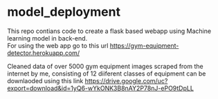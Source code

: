 # model_deployment

This repo contians code to create a flask based webapp using Machine learning model in back-end.  
For using the web app go to this url https://gym-equipment-detector.herokuapp.com/

Cleaned data of over 5000 gym equipment images scraped from the internet by me, consisting of 12 diiferent classes of equipment can be downlaoded using this link https://drive.google.com/uc?export=download&id=1yQ6-wYkONK3B8nAY2P78nJ-ePO9tDpLL
